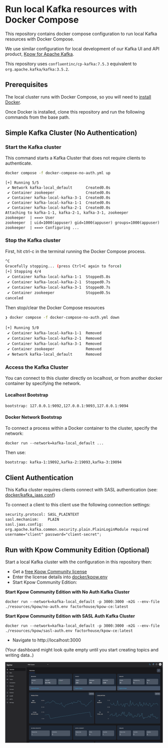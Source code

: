 # Run local Kafka resources with Docker Compose

This repository contains docker compose configuration to run local Kafka resources with Docker Compose.

We use similar configuration for local development of our Kafka UI and API product, [Kpow for Apache Kafka](https://factorhouse.io/kpow).

This repository uses `confluentinc/cp-kafka:7.5.3` equivalent to `org.apache.kafka/kafka:3.5.2`.

## Prerequisites

The local cluster runs with Docker Compose, so you will need to [install Docker](https://www.docker.com/).

Once Docker is installed, clone this repository and run the following commands from the base path.

## Simple Kafka Cluster (No Authentication)

### Start the Kafka cluster

This command starts a Kafka Cluster that does not require clients to authenticate.

```bash
docker compose -f docker-compose-no-auth.yml up
```

```
[+] Running 5/5
 ✔ Network kafka-local_default      Created0.0s
 ✔ Container zookeeper              Created0.0s
 ✔ Container kafka-local-kafka-3-1  Created0.0s
 ✔ Container kafka-local-kafka-1-1  Created0.0s
 ✔ Container kafka-local-kafka-2-1  Created0.0s
Attaching to kafka-1-1, kafka-2-1, kafka-3-1, zookeeper
zookeeper  | ===> User
zookeeper  | uid=1000(appuser) gid=1000(appuser) groups=1000(appuser)
zookeeper  | ===> Configuring ...
```

### Stop the Kafka cluster

First, hit ctrl-c in the terminal running the Docker Compose process.

```bash
^C
Gracefully stopping... (press Ctrl+C again to force)
[+] Stopping 4/4
 ✔ Container kafka-local-kafka-1-1  Stopped5.8s
 ✔ Container kafka-local-kafka-2-1  Stopped0.7s
 ✔ Container kafka-local-kafka-3-1  Stopped0.7s
 ✔ Container zookeeper              Stopped0.5s
canceled
```

Then stop/clear the Docker Compose resources

```bash
❯ docker compose -f docker-compose-no-auth.yml down

[+] Running 5/0
 ✔ Container kafka-local-kafka-1-1  Removed                                                                                                                                                                    0.0s
 ✔ Container kafka-local-kafka-2-1  Removed                                                                                                                                                                    0.0s
 ✔ Container kafka-local-kafka-3-1  Removed                                                                                                                                                                    0.0s
 ✔ Container zookeeper              Removed                                                                                                                                                                    0.0s
 ✔ Network kafka-local_default      Removed
```
 
### Access the Kafka Cluster

You can connect to this cluster directly on localhost, or from another docker container by specifying the network.

#### Localhost Bootstrap

```
bootstrap: 127.0.0.1:9092,127.0.0.1:9093,127.0.0.1:9094
```

#### Docker Network Bootstrap

To connect a process within a Docker container to the cluster, specify the network:
 
```
docker run --network=kafka-local_default ...
```

Then use:

```
bootstrap: kafka-1:19092,kafka-2:19093,kafka-3:19094 
```

## Client Authentication

This Kafka cluster requires clients connect with SASL authentication (see: [docker/kafka_jaas.conf](docker/kafka_jaas.conf))

To connect a client to this client use the following connection settings:

```
security.protocol: SASL_PLAINTEXT
sasl.mechanism:    PLAIN
sasl.jaas.config:  org.apache.kafka.common.security.plain.PlainLoginModule required username="client" password="client-secret";
```

## Run with Kpow Community Edition (Optional)

Start a local Kafka cluster with the configuration in this repository then:

* Get a [free Kpow Community license](https://factorhouse.io/kpow/community/)
* Enter the license details into [docker/kpow.env](docker/kpow.env)
* Start Kpow Community Edition:

**Start Kpow Community Edition with No Auth Kafka Cluster**

```
docker run --network=kafka-local_default -p 3000:3000 -m2G --env-file ./resources/kpow/no-auth.env factorhouse/kpow-ce:latest
```

**Start Kpow Community Edition with SASL Auth Kafka Cluster**

```
docker run --network=kafka-local_default -p 3000:3000 -m2G --env-file ./resources/kpow/sasl-auth.env factorhouse/kpow-ce:latest
```

* Navigate to http://localhost:3000

(Your dashboard might look quite empty until you start creating topics and writing data..)

![Kpow UI](/resources/img/kpow-overview.png)